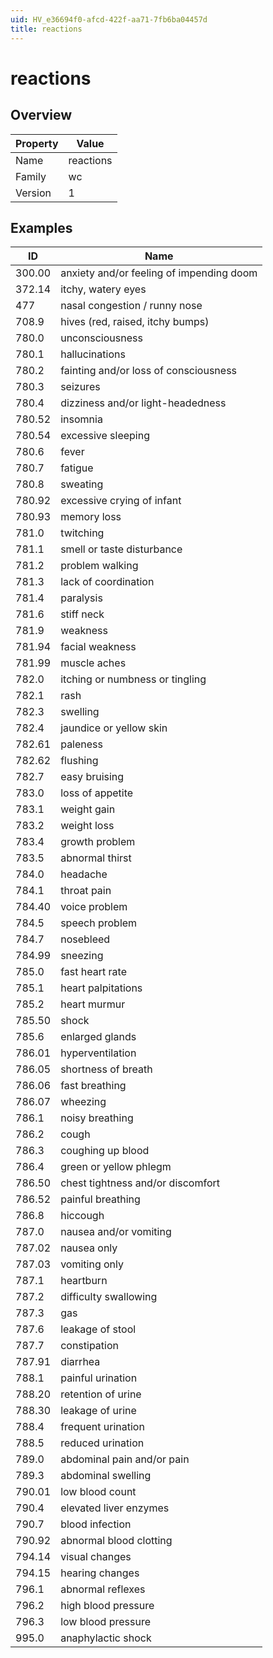 ```yaml
---
uid: HV_e36694f0-afcd-422f-aa71-7fb6ba04457d
title: reactions
---
```


# reactions

## Overview

Property|Value
---|--- 
Name|reactions 
Family|wc 
Version|1

## Examples

ID|Name
---|--- 
300.00|anxiety and/or feeling of impending doom 
372.14|itchy, watery eyes 
477|nasal congestion / runny nose 
708.9|hives (red, raised, itchy bumps) 
780.0|unconsciousness 
780.1|hallucinations 
780.2|fainting and/or loss of consciousness 
780.3|seizures 
780.4|dizziness and/or light-headedness 
780.52|insomnia 
780.54|excessive sleeping 
780.6|fever 
780.7|fatigue 
780.8|sweating 
780.92|excessive crying of infant 
780.93|memory loss 
781.0|twitching 
781.1|smell or taste disturbance 
781.2|problem walking 
781.3|lack of coordination 
781.4|paralysis 
781.6|stiff neck 
781.9|weakness 
781.94|facial weakness 
781.99|muscle aches 
782.0|itching or numbness or tingling 
782.1|rash 
782.3|swelling 
782.4|jaundice or yellow skin 
782.61|paleness 
782.62|flushing 
782.7|easy bruising 
783.0|loss of appetite 
783.1|weight gain 
783.2|weight loss 
783.4|growth problem 
783.5|abnormal thirst 
784.0|headache 
784.1|throat pain 
784.40|voice problem 
784.5|speech problem 
784.7|nosebleed 
784.99|sneezing 
785.0|fast heart rate 
785.1|heart palpitations 
785.2|heart murmur 
785.50|shock 
785.6|enlarged glands 
786.01|hyperventilation 
786.05|shortness of breath 
786.06|fast breathing 
786.07|wheezing 
786.1|noisy breathing 
786.2|cough 
786.3|coughing up blood 
786.4|green or yellow phlegm 
786.50|chest tightness and/or discomfort 
786.52|painful breathing 
786.8|hiccough 
787.0|nausea and/or vomiting 
787.02|nausea only 
787.03|vomiting only 
787.1|heartburn 
787.2|difficulty swallowing 
787.3|gas 
787.6|leakage of stool 
787.7|constipation 
787.91|diarrhea 
788.1|painful urination 
788.20|retention of urine 
788.30|leakage of urine 
788.4|frequent urination 
788.5|reduced urination 
789.0|abdominal pain and/or pain 
789.3|abdominal swelling 
790.01|low blood count 
790.4|elevated liver enzymes 
790.7|blood infection 
790.92|abnormal blood clotting 
794.14|visual changes 
794.15|hearing changes 
796.1|abnormal reflexes 
796.2|high blood pressure 
796.3|low blood pressure 
995.0|anaphylactic shock